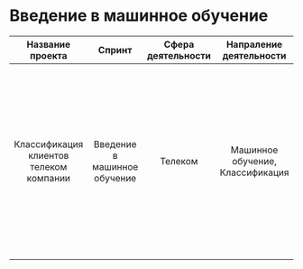 # Введение в машинное обучение

| Название проекта | Спринт | Сфера деятельности | Напраление деятельности | Навыки | Задачи проекта | Описание проекта |
| :--------: | :-------: | :-------: | :-------: | :-------: | :-------: | :-------: |
| Классификация клиентов телеком компании | Введение в машинное обучение | Телеком | Машинное обучение, Классификация| Python, Pandas, Matplotlib, Scikit-learn | На основе данных предложить клиенту тариф. |Оператор мобильной связи выяснил: многие клиенты пользуются архивными тарифами. Они хотят построить систему, способную проанализировать поведение клиентов и предложить пользователям один из новых тариф.
